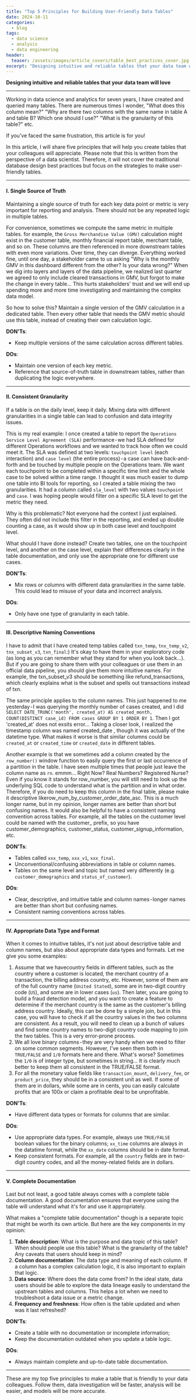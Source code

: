 ```yaml
---
title: "Top 5 Principles for Building User-Friendly Data Tables"
date: 2024-10-11
categories:
  - blog
tags:
  - data science
  - analysis
  - data engineering
header:
  teaser: /assets/images/article_covers/table_best_practices_cover.jpg
excerpt: "Designing intuitive and reliable tables that your data team will love."
---
```


**Designing intuitive and reliable tables that your data team will love**

---

Working in data science and analytics for seven years, I have created and queried many tables. There are numerous times I wonder, "What does this column mean?" "Why are there two columns with the same name in table A and table B? Which one should I use?" "What is the granularity of this table?" etc. 

If you've faced the same frustration, this article is for you! 

In this article, I will share five principles that will help you create tables that your colleagues will appreciate. Please note that this is written from the perspective of a data scientist. Therefore, it will not cover the traditional database design best practices but focus on the strategies to make user-friendly tables. 

---

#### I. Single Source of Truth

Maintaining a single source of truth for each key data point or metric is very important for reporting and analysis. There should not be any repeated logic in multiple tables.  

For convenience, sometimes we compute the same metric in multiple tables. for example, the `Gross Merchandise Value (GMV)` calculation might exist in the customer table, monthly financial report table, merchant table, and so on. These columns are then referenced in more downstream tables with even more variations. Over time, they can diverge. Everything worked fine, until one day, a stakeholder came to us asking "Why is the monthly GMV in this dashboard different from the other? Is your data wrong?" When we dig into layers and layers of the data pipeline, we realized last quarter we agreed to only include cleared transactions in GMV, but forgot to make the change in every table… This hurts stakeholders' trust and we will end up spending more and more time investigating and maintaining the complex data model.  

So how to solve this? Maintain a single version of the GMV calculation in a dedicated table. Then every other table that needs the GMV metric should use this table, instead of creating their own calculation logic.  

**DON'Ts**:
* Keep multiple versions of the same calculation across different tables.

**DOs**:
* Maintain one version of each key metric. 
* Reference that source-of-truth table in downstream tables, rather than duplicating the logic everywhere. 

---

#### II. Consistent Granularity  

If a table is on the daily level, keep it daily. Mixing data with different granularities in a single table can lead to confusion and data integrity issues.  

This is my real example: I once created a table to report the `Operations Service Level Agreement (SLA)` performance - we had SLA defined for different Operations workflows and we wanted to track how often we could meet it. The SLA was defined at two levels: `touchpoint level` (each interaction) and `case level` (the entire process) - a case can have back-and-forth and be touched by multiple people on the Operations team. We want each touchpoint to be completed within a specific time limit and the whole case to be solved within a time range. I thought it was much easier to dump one table into BI tools for reporting, so I created a table mixing the two granularities. It had a column called `sla_level` with two values `touchpoint` and `case`. I was hoping people would  filter on a specific SLA level to get the metric they need.  

Why is this problematic? Not everyone had the context I just explained. They often did not include this filter in the reporting, and ended up double counting a case, as it would show up in both case level and touchpoint level. 

What should I have done instead? Create two tables, one on the touchpoint level, and another on the case level, explain their differences clearly in the table documentation, and only use the appropriate one for different use cases.  

**DON'Ts**:
* Mix rows or columns with different data granularities in the same table. This could lead to misuse of your data and incorrect analysis.

**DOs**:
* Only have one type of granularity in each table.

---

#### III. Descriptive Naming Conventions  

I have to admit that I have created temp tables called `txn_temp`, `tnx_temp_v2`, `tnx_subset_v3`, `txn_final`:) It's okay to have them in your exploratory code (as long as you can remember what they stand for when you look back…). But if you are going to share them with your colleagues or use them in an official data pipeline, you should give them more intuitive names. For example, the txn_subset_v3 should be something like refund_transactions, which clearly explains what is the subset and spells out transactions instead of txn.  

The same principle applies to the column names. This just happened to me yesterday - I was querying the monthly number of cases created, and I did `SELECT DATE_TRUNC('month', created_at) AS created_month, COUNT(DISTINCT case_id) FROM cases GROUP BY 1 ORDER BY 1`. Then I got 'created_at' does not exsits error… Taking a closer look, I realized the timestamp column was named created_date , though it was actually of the datetime type. What makes it worse is that similar columns could be `created_at` or `created_time` or `created_date` in different tables.  

Another example is that we sometimes add a column created by the `row_number()` window function to easily query the first or last occurrence of a partition in the table. I have seen multiple times that people just leave the column name as `rn`. emmm... Right Now? Real Numbers? Registered Nurse? Even if you know it stands for row_number, you will still need to look up the underlying SQL code to understand what is the partition and in what order. Therefore, if you do need to keep this column in the final table, please make it descriptive likerow_num_by_customer_order_date_asc. This is a much longer name, but in my opinion, longer names are better than short but confusing names.
It would also be helpful to have a consistent naming convention across tables. For example, all the tables on the customer level could be named with the customer_ prefix, so you have customer_demographics, customer_status, customer_signup_information, etc.  

**DON'Ts**:
* Tables called `xxx_temp`, `xxx_v1`, `xxx_final`.
* Unconventional/confusing abbreviations in table or column names.
* Tables on the same level and topic but named very differently (e.g. `customer_demographics` and `status_of_customer`).

**DOs**:
* Clear, descriptive, and intuitive table and column names - longer names are better than short but confusing names.
* Consistent naming conventions across tables.

---

#### IV. Appropriate Data Type and Format  

When it comes to intuitive tables, it's not just about descriptive table and column names, but also about appropriate data types and formats.
Let me give you some examples: 
1. Assume that we havecountry fields in different tables, such as the country where a customer is located, the merchant country of a transaction, the billing address country, etc. However, some of them are of the full country name (`United Stated`), some are in two-digit country code (`US`), and some are in lower cases (`us`). Then later, you are going to build a fraud detection model, and you want to create a feature to determine if the merchant country is the same as the customer's billing address country. Ideally, this can be done by a simple join, but in this case, you will have to check if all the country values in the two columns are consistent. As a result, you will need to clean up a bunch of values and find some country names to two-digit country code mapping to join the two tables. This is a very error-prone process.
2. We all love binary columns - they are very handy when we need to filter on some common segments. However, I've seen them both in `TRUE/FALSE` and `1/0` formats here and there. What's worse? Sometimes the `1/0` is of integer type, but sometimes in string… It is clearly much better to keep them all consistent in the TRUE/FALSE format.
3. For all the monetary value fields like `transaction_mount`, `delivery_fee`, or `product_price`, they should be in a consistent unit as well. If some of them are in dollars, while some are in cents, you can easily calculate profits that are 100x or claim a profitable deal to be unprofitable.

**DON'Ts**:
* Have different data types or formats for columns that are similar.

**DOs**:
* Use appropriate data types. For example, always use `TRUE/FALSE` boolean values for the binary columns; `xx_time` columns are always in the datatime format, while the `xx_date` columns should be in date format.
* Keep consistent formats. For example, all the `country` fields are in two-digit country codes, and all the money-related fields are in dollars. 

---

#### V. Complete Documentation 

Last but not least, a good table always comes with a complete table documentation. A good documentation ensures that everyone using the table will understand what it's for and use it appropriately.  

What makes a "complete table documentation" though is a separate topic that might be worth its own article. But here are the key components in my opinion:  
1. **Table description**: What is the purpose and data topic of this table? When should people use this table? What is the granularity of the table? Any caveats that users should keep in mind?
2. **Column documentation**: The data type and meaning of each column. If a column has a complex calculation logic, it is also important to explain that logic.
3. **Data source**: Where does the data come from? In the ideal state, data users should be able to explore the data lineage easily to understand the upstream tables and columns. This helps a lot when we need to troubleshoot a data issue or a metric change.
4. **Frequency and freshness**: How often is the table updated and when was it last refreshed? 

**DON'Ts**:
* Create a table with no documentation or incomplete information;
* Keep the documentation outdated when you update a table logic.

**DOs**:
* Always maintain complete and up-to-date table documentation. 

---

These are my top five principles to make a table that is friendly to your data colleagues. Follow them, data investigation will be faster, analysis will be easier, and models will be more accurate.
